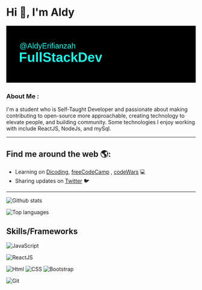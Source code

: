 # Hi 👋, I'm Aldy

<div id="header" align="center">
  <img src='./header.png' alt="banner"></img>
  
  

</div>


###  About Me :
I'm a student who is Self-Taught Developer and passionate about making contributing to open-source more approachable, creating technology to elevate people, and building community. Some technologies I enjoy working with include ReactJS, NodeJs, and mySql. 

---

## Find me around the web 🌎: 
- Learning on <a href="https://www.dicoding.com/users/aldy_erifianzah_p1ie">Dicoding</a>, <a href="https://www.freecodecamp.org/r3zaaa)">freeCodeCamp</a> , <a href="https://www.codewars.com/users/aldyerifianzah">codeWars</a> 💻
- Sharing updates on <a href="https://twitter.com/AldyEzh">Twitter</a> 🐦


---

<span>

![Github stats](https://github-readme-stats.vercel.app/api?username=aldyerifianzah&theme=github_dark&layout=compact)

![Top languages](https://github-readme-stats.vercel.app/api/top-langs/?username=aldyerifianzah&layout=compact&theme=github_dark)

</span>

## Skills/Frameworks
![JavaScript](https://img.shields.io/badge/JavaScript-323330?style=for-the-badge&logo=javascript&logoColor=F7DF1E)

![ReactJS](https://img.shields.io/badge/React-20232A?style=for-the-badge&logo=react&logoColor=61DAFB)

![Html](https://img.shields.io/badge/HTML5-E34F26?style=for-the-badge&logo=html5&logoColor=white)
![CSS](https://img.shields.io/badge/CSS-239120?&style=for-the-badge&logo=css3&logoColor=white)
![Bootstrap](https://img.shields.io/badge/Bootstrap-563D7C?style=for-the-badge&logo=bootstrap&logoColor=white)

![Git](https://img.shields.io/badge/Git-F05032?style=for-the-badge&logo=git&logoColor=white)



